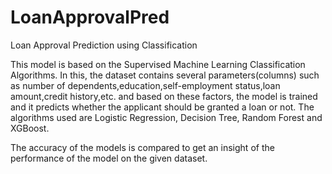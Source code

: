 # LoanApprovalPred
Loan Approval Prediction using Classification

This model is based on the Supervised Machine Learning Classification Algorithms. In this, the dataset contains several parameters(columns) such as number of dependents,education,self-employment status,loan amount,credit history,etc.
and based on these factors, the model is trained and it predicts whether the applicant should be granted a loan or not. The algorithms used are Logistic Regression, Decision Tree, Random Forest and XGBoost.

The accuracy of the models is compared to get an insight of the performance of the model on the given dataset.
